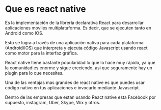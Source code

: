 # Que es react native

Es la implementación de la librería declarativa React para desarrollar aplicaciones moviles multiplataforma. Es decir, que se ejecuten tanto en Android como IOS.

Esto se logra a través de una aplicación nativa para cada plataforma (Android/IOS) que interpreta y ejecuta código Javascript usando react como motor para la interfaz gráfica.

React native tiene bastante popularidad lo que lo hace muy rápido, ya que la comunidad es enorme y sigue creciendo, asi que seguramente hay un plugin para lo que necesites.

Una de las ventajas mas grandes de react native es que puedes usar código nativo en tus aplicaciones e invocarlo mediante Javascript.

Dentro de las empresas que estan usando React native esta Facebook por supuesto, instagram, Uber, Skype, Wix y otros.